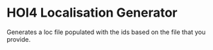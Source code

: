 # HOI4 Localisation Generator

Generates a loc file populated with the ids based on the file that you provide.

